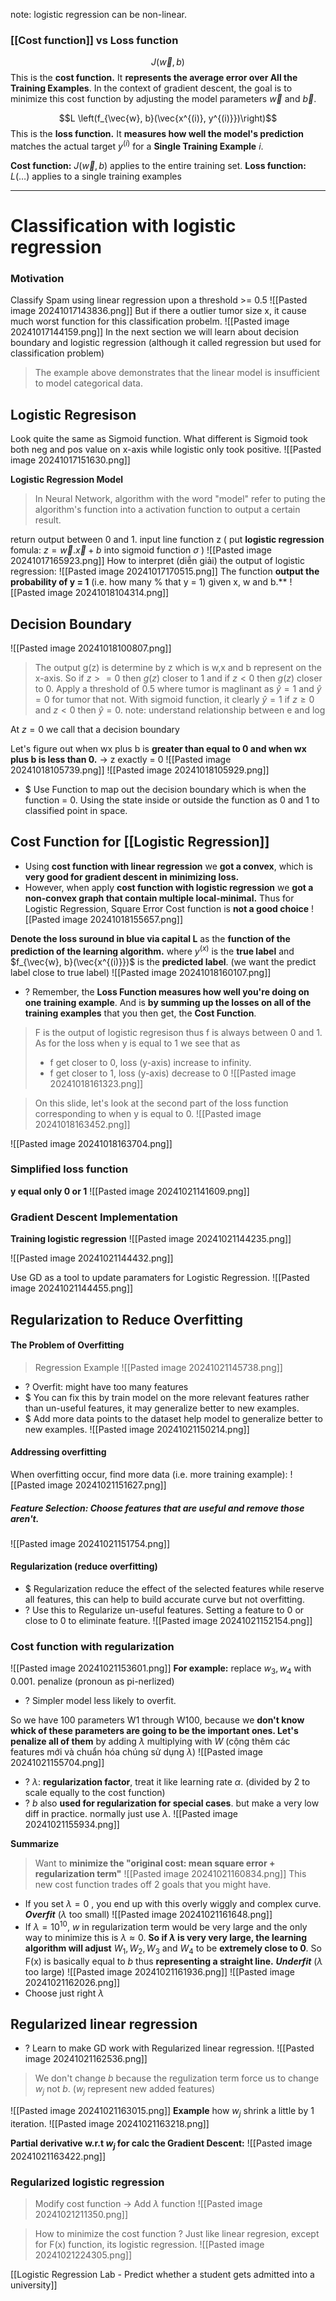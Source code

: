 note: logistic regression can be non-linear.
### [[Cost function]] vs Loss function
$$J(\vec{w}, b)$$This is the **cost function.** It **represents the average error over All the Training Examples**. In the context of gradient descent, the goal is to minimize this cost function by adjusting the model parameters $\vec{w}$ and $\vec{b}$.

 $$L \left(f_{\vec{w}, b}(\vec{x^{(i)}, y^{(i)}})\right)$$This is the **loss function.** It **measures how well the model's prediction**  matches the actual target $y^{(i)}$ for a **Single Training Example** $i$.

**Cost function:** $J(\vec{w}, b)$ applies to the entire training set.
**Loss function:** $L(\dots)$ applies to a single training examples

---
# Classification with logistic regression
### Motivation
Classify Spam using linear regression upon a threshold >= 0.5
![[Pasted image 20241017143836.png]]
But if there a outlier tumor size x, it cause much worst function for this classification probelm. 
![[Pasted image 20241017144159.png]]
In the next section we will learn about decision boundary and logistic regression (although it called regression but used for classification problem)
> The example above demonstrates that the linear model is insufficient to model categorical data.

## Logistic Regresison
Look quite the same as Sigmoid function. What different is Sigmoid took both neg and pos value on x-axis while logistic only took positive.
![[Pasted image 20241017151630.png]]

**Logistic Regression Model** 
> In Neural Network, algorithm with the word "model" refer to puting the algorithm's function into a activation function to output a certain result. 

return output between 0 and 1. input line function z 
( put **logistic regression** fomula: $z = \vec{w}.\vec{x} + b$ into sigmoid function $\sigma$ )
![[Pasted image 20241017165923.png]]
How to interpret (diễn giải) the output of logistic regression: 
![[Pasted image 20241017170515.png]]
The function **output the probability of y = 1** (i.e. how many % that y = 1) given x, w and b.** 
![[Pasted image 20241018104314.png]]

## Decision Boundary
![[Pasted image 20241018100807.png]]
>The output g(z) is determine by z which is w,x and b represent on the x-axis. So if $z >= 0$ then $g(z)$ closer to 1 and if $z < 0$ then $g(z)$ closer to 0. Apply a threshold of 0.5 where tumor is maglinant as $\hat{y}=1$ and  $\hat{y}=0$ for tumor that not. With sigmoid function, it clearly $\hat{y}=1$ if $z \geq 0$ and  $z < 0$ then $\hat{y} = 0$.
	note: understand relationship between e and log

At $z=0$ we call that a decision boundary

Let's figure out when wx plus b is **greater than equal to 0 and when wx plus b is less than 0.**
-> z exactly = 0
![[Pasted image 20241018105739.png]]
![[Pasted image 20241018105929.png]]
+ $ Use Function to map out the decision boundary which is when the function = 0. Using the state inside or outside the function as 0 and 1 to classified point in space.

## Cost Function for [[Logistic Regression]]
+ Using **cost function with linear regression** we **got a convex**, which is **very good for gradient descent in minimizing loss.**
+ However, when apply **cost function with logistic regression** we **got a non-convex graph that contain multiple local-minimal.** Thus for Logistic Regression, Square Error Cost function is **not a good choice**
![[Pasted image 20241018155657.png]]

**Denote the loss suround in blue via capital L** as the **function of the prediction of the learning algorithm.** where $y^{(x)}$ is the **true label** and $f_{\vec{w}, b}(\vec{x^{(i)}})$ is the **predicted label**. (we want the predict label close to true label)
![[Pasted image 20241018160107.png]]
+ ? Remember, the **Loss Function measures how well you're doing on one training example**. And is **by summing up the losses on all of the training examples** that you then get, the **Cost Function**.

>F is the output of logistic regresison thus f is always between 0 and 1. As for the loss when y is equal to 1 we see that as
>+  f get closer to 0, loss (y-axis) increase to infinity.
>+ f get closer to 1, loss (y-axis) decrease to 0
![[Pasted image 20241018161323.png]]

>On this slide, let's look at the second part of the loss function corresponding to when y is equal to 0.
![[Pasted image 20241018163452.png]]

![[Pasted image 20241018163704.png]]

### Simplified loss function
**y equal only 0 or 1**
![[Pasted image 20241021141609.png]] 

### Gradient Descent Implementation
**Training logistic regression**
![[Pasted image 20241021144235.png]]

![[Pasted image 20241021144432.png]]

Use GD as a tool to update paramaters for Logistic Regression.
![[Pasted image 20241021144455.png]]

## Regularization to Reduce Overfitting
#### The Problem of Overfitting
>Regression Example
![[Pasted image 20241021145738.png]]
+ ? Overfit: might have too many features 
+ $ You can fix this by train model on the more relevant features rather than un-useful features, it may generalize better to new examples.
+ $ Add more data points to the dataset help model to generalize better to new examples. 
![[Pasted image 20241021150214.png]]

#### Addressing overfitting
When overfitting occur, find more data (i.e.  more training example):
 ![[Pasted image 20241021151627.png]]

##### Feature Selection: Choose features that are useful and remove those aren't.
![[Pasted image 20241021151754.png]]

#### Regularization (reduce overfitting)
+ $ Regularization reduce the effect of the selected features while reserve all features, this can help to build accurate curve but not overfitting.
+ ? Use this to Regularize un-useful features.
Setting a feature to 0 or close to 0 to eliminate feature.
![[Pasted image 20241021152154.png]]

### Cost function with regularization
![[Pasted image 20241021153601.png]]
**For example:** replace $w_{3}, w_{4}$ with 0.001.
penalize (pronoun as pi-nerlized)
+ ? Simpler model less likely to overfit.

So we have 100 parameters W1 through W100, because we **don't know whick of these parameters are going to be the important ones. Let's penalize all of them** by adding $\lambda$ multiplying with $W$ (cộng thêm các features mới và chuẩn hóa chúng sử dụng $\lambda$) 
![[Pasted image 20241021155704.png]]
+ ? $\lambda$: **regularization factor**, treat it like learning rate $\alpha$. (divided by 2 to scale equally to the cost function)
+ ? $b$ also **used for regularization for special cases**. but make a very low diff in practice. normally just use $\lambda$.
![[Pasted image 20241021155934.png]]

**Summarize**
> Want to **minimize the "original cost: mean square error + regularization term"**
![[Pasted image 20241021160834.png]] 
  This new cost function trades off 2 goals that you might have. 
  + If you set $\lambda=0$ , you end up with this overly wiggly and complex curve. ***Overfit*** ($\lambda$  too small)
	  ![[Pasted image 20241021161648.png]]
+ If $\lambda=10^{10}$, $w$ in regularization term would be very large and the only way to minimize this is $\lambda \approx 0$. **So if $\lambda$ is very very large, the learning algorithm will adjust** $W_{1}, W_{2}, W_{3}$ and $W_{4}$ to be **extremely close to 0**. So F(x) is basically equal to $b$ thus **representing a straight line.** ***Underfit*** ($\lambda$ too large)
	![[Pasted image 20241021161936.png]]
	![[Pasted image 20241021162026.png]]
+ Choose just right $\lambda$

## Regularized linear regression
+ ? Learn to make GD work with Regularized linear regression.
![[Pasted image 20241021162536.png]]
>We don't change $b$ because the regulization term force us to change $w_{j}$ not $b$.
>($w_j$ represent new added features)

![[Pasted image 20241021163015.png]]
**Example** how $w_{j}$ shrink a little by 1 iteration.
![[Pasted image 20241021163218.png]]

**Partial derivative w.r.t $w_{j}$ for calc the Gradient Descent:**
![[Pasted image 20241021163422.png]]

### Regularized logistic regression
>Modify cost function -> Add $\lambda$ function
![[Pasted image 20241021211350.png]]

>How to minimize the cost function ? Just like linear regresion, except for F(x) function, its logistic regression. 
![[Pasted image 20241021224305.png]]

[[Logistic Regression Lab - Predict whether a student gets admitted into a university]]